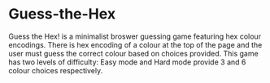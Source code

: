 # Guess-the-Hex
Guess the Hex! is a minimalist broswer guessing game featuring hex colour encodings.
There is hex encoding of a colour at the top of the page and the user must guess the correct colour based on choices provided.
This game has two levels of difficulty: Easy mode and Hard mode provide 3 and 6 colour choices respectively.

